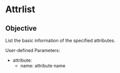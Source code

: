 # Attrlist

## Objective

List the basic information of the specified attributes.

User-defined Parameters:

- attribute:
  - name:  attribute name